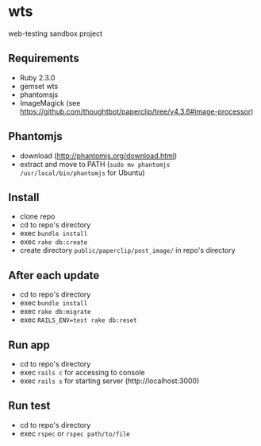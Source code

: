 # wts
web-testing sandbox project

## Requirements
* Ruby 2.3.0
* gemset wts
* phantomsjs
* ImageMagick (see https://github.com/thoughtbot/paperclip/tree/v4.3.6#image-processor)

## Phantomjs
* download (http://phantomjs.org/download.html)
* extract and move to PATH (`sudo mv phantomjs /usr/local/bin/phantomjs` for Ubuntu)

## Install
* clone repo
* cd to repo's directory
* exec `bundle install`
* exec `rake db:create`
* create directory `public/paperclip/post_image/` in repo's directory

## After each update
* cd to repo's directory
* exec `bundle install`
* exec `rake db:migrate`
* exec `RAILS_ENV=test rake db:reset`

## Run app
* cd to repo's directory
* exec `rails c` for accessing to console
* exec `rails s` for starting server (http://localhost:3000)

## Run test
* cd to repo's directory
* exec `rspec` or `rspec path/to/file`
